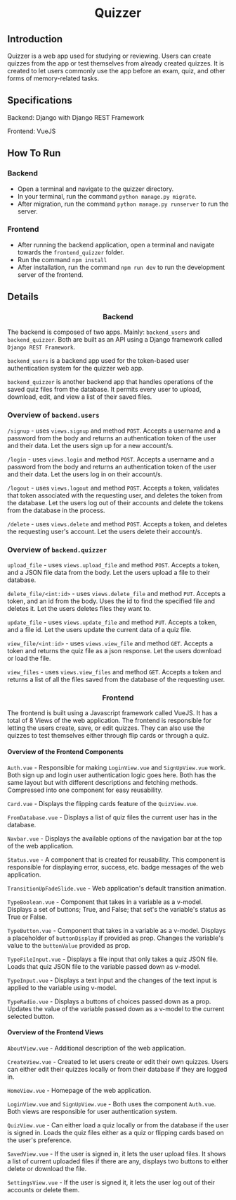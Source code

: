 <h1 align="center">Quizzer</h1>

## Introduction

Quizzer is a web app used for studying or reviewing. Users can create quizzes from the app or test themselves from already created quizzes. It is created to let users commonly use the app before an exam, quiz, and other forms of memory-related tasks.

## Specifications
Backend: Django with Django REST Framework

Frontend: VueJS

## How To Run

### Backend
- Open a terminal and navigate to the quizzer directory.
- In your terminal, run the command `python manage.py migrate`.
- After migration, run the command `python manage.py runserver` to run the server.

### Frontend
- After running the backend application, open a terminal and navigate towards the `frontend_quizzer` folder.
- Run the command `npm install`
- After installation, run the command `npm run dev` to run the development server of the frontend.

## Details

<h3 align="center">Backend</h3>

The backend is composed of two apps. Mainly: `backend_users` and `backend_quizzer`. Both are built as an API using a Django framework called `Django REST Framework`.

`backend_users` is a backend app used for the token-based user authentication system for the quizzer web app.

`backend_quizzer` is another backend app that handles operations of the saved quiz files from the database. It permits every user to upload, download, edit, and view a list of their saved files.

### Overview of `backend.users`
`/signup` - uses `views.signup` and method `POST`. Accepts a username and a password from the body and returns an authentication token of the user and their data. Let the users sign up for a new account/s.

`/login` - uses `views.login` and method `POST`. Accepts a username and a password from the body and returns an authentication token of the user and their data. Let the users log in on their account/s.

`/logout` - uses `views.logout` and method `POST`. Accepts a token, validates that token associated with the requesting user, and deletes the token from the database. Let the users log out of their accounts and delete the tokens from the database in the process.

`/delete` - uses `views.delete` and method `POST`. Accepts a token, and deletes the requesting user's account. Let the users delete their account/s.

### Overview of `backend.quizzer`

`upload_file` - uses `views.upload_file` and method `POST`. Accepts a token, and a JSON file data from the body. Let the users upload a file to their database.

`delete_file/<int:id>` - uses `views.delete_file` and method `PUT`. Accepts a token, and an id from the body. Uses the id to find the specified file and deletes it. Let the users deletes files they want to.

`update_file` - uses `views.update_file` and method `PUT`. Accepts a token, and a file id. Let the users update the current data of a quiz file.

`view_file/<int:id>` - uses `views.view_file` and method `GET`. Accepts a token and returns the quiz file as a json response. Let the users download or load the file.

`view_files` - uses `views.view_files` and method `GET`. Accepts a token and returns a list of all the files saved from the database of the requesting user. 

<h3 align="center">Frontend</h3>

The frontend is built using a Javascript framework called VueJS. It has a total of 8 Views of the web application. The frontend is responsible for letting the users create, save, or edit quizzes. They can also use the quizzes to test themselves either through flip cards or through a quiz.

#### Overview of the Frontend Components

`Auth.vue` - Responsible for making `LoginView.vue` and `SignUpView.vue` work. Both sign up and login user authentication logic goes here. Both has the same layout but with different descriptions and fetching methods. Compressed into one component for easy reusability.

`Card.vue` - Displays the flipping cards feature of the `QuizView.vue`.

`FromDatabase.vue` - Displays a list of quiz files the current user has in the database.

`Navbar.vue` - Displays the available options of the navigation bar at the top of the web application.

`Status.vue` - A component that is created for reusability. This component is responsible for displaying error, success, etc. badge messages of the web application.

`TransitionUpFadeSlide.vue` - Web application's default transition animation.

`TypeBoolean.vue` - Component that takes in a variable as a v-model. Displays a set of buttons; True, and False; that set's the variable's status as True or False.

`TypeButton.vue` - Component that takes in a variable as a v-model. Displays a placeholder of `buttonDisplay` if provided as prop. Changes the variable's value to the `buttonValue` provided as prop.

`TypeFileInput.vue` - Displays a file input that only takes a quiz JSON file. Loads that quiz JSON file to the variable passed down as v-model. 

`TypeInput.vue` - Displays a text input and the changes of the text input is applied to the variable using v-model.

`TypeRadio.vue` - Displays a buttons of choices passed down as a prop. Updates the value of the variable passed down as a v-model to the current selected button.

#### Overview of the Frontend Views

`AboutView.vue` - Additional description of the web application.

`CreateView.vue` - Created to let users create or edit their own quizzes. Users can either edit their quizzes locally or from their database if they are logged in.

`HomeView.vue` - Homepage of the web application.

`LoginView.vue` and `SignUpView.vue` - Both uses the component `Auth.vue`. Both views are responsible for user authentication system.

`QuizView.vue` - Can either load a quiz locally or from the database if the user is signed in. Loads the quiz files either as a quiz or flipping cards based on the user's preference.

`SavedView.vue` - If the user is signed in, it lets the user upload files. It shows a list of current uploaded files if there are any, displays two buttons to either delete or download the file.

`SettingsView.vue` - If the user is signed it, it lets the user log out of their accounts or delete them.

